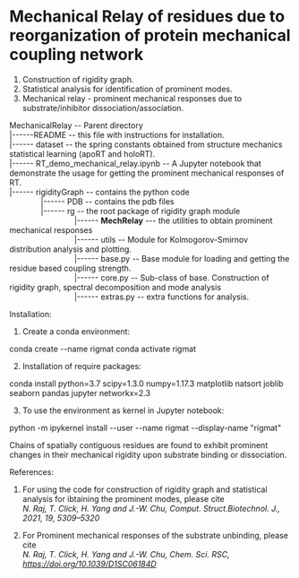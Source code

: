 # Mechanical Relay of residues due to reorganization of protein mechanical coupling network

1. Construction of rigidity graph.
2. Statistical analysis for identification of prominent modes.
3. Mechanical relay - prominent mechanical responses due to substrate/inhibitor dissociation/association.

MechanicalRelay -- Parent directory <br>
|------README -- this file with instructions for installation.<br>
|------	dataset -- the spring constants obtained from structure mechanics statistical learning (apoRT and holoRT).<br>
|------	RT_demo_mechanical_relay.ipynb -- A Jupyter notebook that demonstrate the usage for getting the prominent mechanical responses of RT.<br>
|------	rigidityGraph -- contains the python code<br>
    |------	PDB -- contains the pdb files<br>
    |------	rg -- the root package of rigidity graph module<br>
    	    |------ **MechRelay**  --- the utilities to obtain prominent mechanical responses<br>
    	    |------	utils -- Module for Kolmogorov-Smirnov distribution analysis and plotting.<br>
    	    |------	base.py -- Base module for loading and getting the residue based coupling strength.<br>
    	    |------	core.py -- Sub-class of base. Construction of rigidity graph, spectral decomposition and mode analysis<br>
    	    |------	extras.py -- extra functions for analysis.<br>


Installation:

1. Create a conda environment:

conda create --name rigmat
conda activate rigmat

2. Installation of require packages:

conda install python=3.7 scipy=1.3.0 numpy=1.17.3 matplotlib natsort joblib seaborn pandas jupyter networkx=2.3

3. To use the environment as kernel in Jupyter notebook:

python -m ipykernel install --user --name rigmat --display-name "rigmat"

Chains of spatially contiguous residues are found to exhibit prominent changes in their mechanical rigidity upon substrate binding or dissociation.


References: 

1. For using the code for construction of rigidity graph and statistical analysis for ibtaining the prominent modes, 
please cite<br>
*N. Raj, T. Click, H. Yang and J.-W. Chu, Comput. Struct.Biotechnol. J., 2021, 19, 5309–5320*

2. For Prominent mechanical responses of the substrate unbinding, please cite<br>
*N. Raj, T. Click, H. Yang and J.-W. Chu, Chem. Sci. RSC, https://doi.org/10.1039/D1SC06184D*


